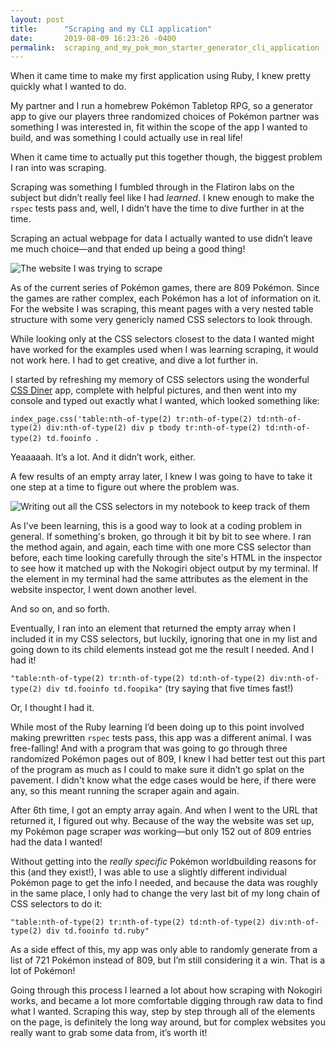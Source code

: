```yaml
---
layout: post
title:      "Scraping and my CLI application"
date:       2019-08-09 16:23:26 -0400
permalink:  scraping_and_my_pok_mon_starter_generator_cli_application
---
```


When it came time to make my first application using Ruby, I knew pretty quickly what I wanted  to do. 

My partner and I run a homebrew Pokémon Tabletop RPG, so a generator app to give our players three randomized choices of Pokémon partner was something I was interested in, fit within the scope of the app I wanted to build, and was something I could actually use in real life! 

When it came time to actually put this together though, the biggest problem I ran into was scraping.

Scraping was something I fumbled through in the Flatiron labs on the subject but didn’t really feel like I had *learned*. I knew enough to make the `rspec` tests pass and, well, I didn’t have the time to dive further in at the time. 

Scraping an actual webpage for data I actually wanted to use didn’t leave me much choice—and that ended up being a good thing!

![The website I was trying to scrape](https://lh3.googleusercontent.com/ijCWyixm3yGpPqz7I7980oHcbCzQCr-PAc1WrP4roJPo-Xby8aQj5rVjN2gmQbZdpO-5UhfblaPjIlFBhrW547QNwU7Z6AcwNfa6wC85Lj2J2gmTTZO4pcfL3n9TaV7JtJmNYdgV-w=w2400)

As of the current series of Pokémon games, there are 809 Pokémon. Since the games are rather complex, each Pokémon has a lot of information on it. For the website I was scraping, this meant pages with a very nested table structure with some very genericly named CSS selectors to look through. 

While looking only at the CSS selectors closest to the data I wanted might have worked for the examples used when I was learning scraping, it would not work here. I had to get creative, and dive a lot further in. 

I started by refreshing my memory of CSS selectors using the wonderful [CSS Diner](http://flukeout.github.io/) app, complete with helpful pictures, and then went into my console and typed out exactly what I wanted, which looked something like: 

`index_page.css('table:nth-of-type(2) tr:nth-of-type(2) td:nth-of-type(2) div:nth-of-type(2) div p tbody tr:nth-of-type(2) td:nth-of-type(2) td.fooinfo `.

Yeaaaaah. It’s a lot. And it didn’t work, either. 

A few results of an empty array later, I knew I was going to have to take it one step at a time to figure out where the problem was. 

![Writing out all the CSS selectors in my notebook to keep track of them](https://lh3.googleusercontent.com/U1WdvGk0GxAf3o8nUr_EwhwdXDO-jB9AcYslUcLg6RstaEIxI156w79li6b6ogPx9p8HrSUJ2lB6a9CB9dFR-k_aVns449zR8K_aw3B05o3aVKgb3BP8lyj5ltba0OrOHay3EnTFpA=w2400)

As I've been learning, this is a good way to look at a coding problem in general. If something's broken, go through it bit by bit to see where. I ran the method again, and again, each time with one more CSS selector than before, each time looking carefully through the site's HTML in the inspector to see how it matched up with the Nokogiri object output by my terminal. If the element in my terminal had the same attributes as the element in the website inspector, I went down another level. 

And so on, and so forth. 

Eventually, I ran into an element that returned the empty array when I included it in my CSS selectors, but luckily, ignoring that one in my list and going down to its child elements instead got me the result I needed. And I had it! 

`"table:nth-of-type(2) tr:nth-of-type(2) td:nth-of-type(2) div:nth-of-type(2) div td.fooinfo td.foopika"` (try saying that five times fast!)

Or, I thought I had it. 

While most of the Ruby learning I’d been doing up to this point involved making prewritten `rspec` tests pass, this app was a different animal. I was free-falling! And with a program that was going to go through three randomized Pokémon pages out of 809, I knew I had better test out this part of the program as much as I could to make sure it didn’t go splat on the pavement. I didn't know what the edge cases would be here, if there were any, so this meant running the scraper again and again. 

After 6th time, I got an empty array again. And when I went to the URL that returned it, I figured out why. Because of the way the website was set up, my Pokémon page scraper *was* working—but only 152 out of 809 entries had the data I wanted! 

Without getting into the *really specific* Pokémon worldbuilding reasons for this (and they exist!), I was able to use a slightly different individual Pokémon page to get the info I needed, and because the data was roughly in the same place, I only had to change the very last bit of my long chain of CSS selectors to do it:

`"table:nth-of-type(2) tr:nth-of-type(2) td:nth-of-type(2) div:nth-of-type(2) div td.fooinfo td.ruby"`

As a side effect of this, my app was only able to randomly generate from a list of 721 Pokémon instead of 809, but I’m still considering it a win. That is a lot of Pokémon! 

Going through this process I learned a lot about how scraping with Nokogiri works, and became a lot more comfortable digging through raw data to find what I wanted. Scraping this way, step by step through all of the elements on the page, is definitely the long way around, but for complex websites you really want to grab some data from, it’s worth it! 
